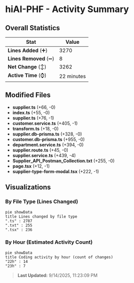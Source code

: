 # hiAI-PHF - Activity Summary 

## Overall Statistics

| Stat                   | Value                                                             |
| ---------------------- | ----------------------------------------------------------------- |
| **Lines Added** (➕)   | 3270                                          |
| **Lines Removed** (➖) | 8                                        |
| **Net Change** (↕)    | 3262                |
| **Active Time** (⌚)   | 22 minutes |


## Modified Files
- **supplier.ts** (+66, -0)
- **index.ts** (+55, -0)
- **supplier.ts** (+76, -1)
- **customer.service.ts** (+405, -1)
- **transform.ts** (+18, -0)
- **supplier.db-prisma.ts** (+328, -0)
- **customer.db-prisma.ts** (+955, -0)
- **department.service.ts** (+394, -0)
- **supplier.route.ts** (+45, -0)
- **supplier.service.ts** (+439, -4)
- **Supplier_API_Postman_Collection.txt** (+255, -0)
- **page.tsx** (+12, -1)
- **supplier-type-form-modal.tsx** (+222, -1)

## Visualizations

### By File Type (Lines Changed)

```mermaid
pie showData
title Lines changed by file type
".ts" : 2787
".txt" : 255
".tsx" : 236
```

### By Hour (Estimated Activity Count)

```mermaid
pie showData
title Coding activity by hour (count of changes)
"22h" : 14
"23h" : 7
```


> **Last Updated:** 9/14/2025, 11:23:09 PM